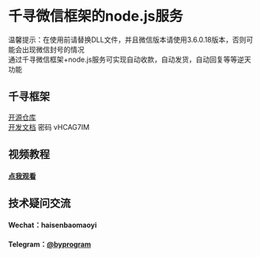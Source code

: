# 千寻微信框架的node.js服务
温馨提示：在使用前请替换DLL文件，并且微信版本请使用3.6.0.18版本，否则可能会出现微信封号的情况<br>
通过千寻微信框架+node.js服务可实现自动收款，自动发货，自动回复等等逆天功能
## 千寻框架
[开源仓库](https://gitee.com/ai-chen-qi/pc-v-hook-http-api)<br>
[开发文档](https://www.apifox.cn/apidoc/shared-af49a169-8b5c-4137-a5ea-723a10e8e794/doc-1046131) 密码 vHCAG7IM
## 视频教程
#### [点我观看](https://www.bilibili.com/video/BV1a24y127p3/?vd_source=48c35e24d7b261232941dea99e1ec1d0)
## 技术疑问交流
#### Wechat：haisenbaomaoyi
#### Telegram：[@byprogram](https://t.me/byprogram)
